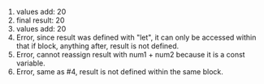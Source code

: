 1. values add: 20
2. final result: 20
3. values add: 20
4. Error, since result was defined with "let", it can only be accessed within that if block, anything after, result is not defined. 
5. Error, cannot reassign result with num1 + num2 because it is a const variable. 
6. Error, same as #4, result is not defined within the same block. 
